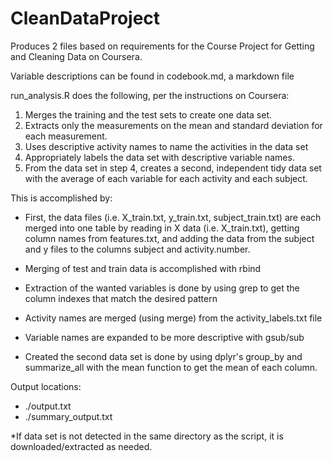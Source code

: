 # CleanDataProject

Produces 2 files based on requirements for the Course Project for Getting and Cleaning Data on Coursera.

Variable descriptions can be found in codebook.md, a markdown file

run_analysis.R does the following, per the instructions on Coursera:

1. Merges the training and the test sets to create one data set.
2. Extracts only the measurements on the mean and standard deviation for each measurement.
3. Uses descriptive activity names to name the activities in the data set
4. Appropriately labels the data set with descriptive variable names.
5. From the data set in step 4, creates a second, independent tidy data set with the average of each variable for each activity and each subject.


This is accomplished by:


- First, the data files (i.e. X_train.txt, y_train.txt, subject_train.txt) are each merged into one table by reading in X data (i.e. X_train.txt), getting column names from features.txt, and adding the data from the subject and y files to the columns subject and activity.number.

- Merging of test and train data is accomplished with rbind

- Extraction of the wanted variables is done by using grep to get the column indexes that match the desired pattern

- Activity names are merged (using merge) from the activity_labels.txt file

- Variable names are expanded to be more descriptive with gsub/sub

- Created the second data set is done by using dplyr's group_by and summarize_all with the mean function to get the mean of each column.

Output locations: 
- ./output.txt 
- ./summary_output.txt 

*If data set is not detected in the same directory as the script, it is downloaded/extracted as needed.